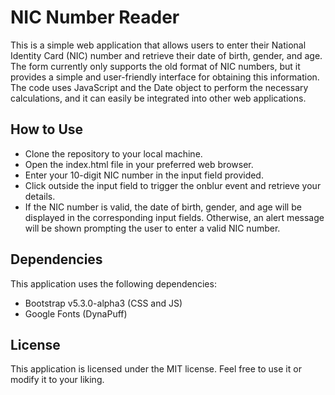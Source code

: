 # NIC Number Reader
This is a simple web application that allows users to enter their National Identity Card (NIC) number and retrieve their date of birth, gender, and age. The form currently only supports the old format of NIC numbers, but it provides a simple and user-friendly interface for obtaining this information. The code uses JavaScript and the Date object to perform the necessary calculations, and it can easily be integrated into other web applications.

## How to Use
- Clone the repository to your local machine.
- Open the index.html file in your preferred web browser.
- Enter your 10-digit NIC number in the input field provided.
- Click outside the input field to trigger the onblur event and retrieve your details.
- If the NIC number is valid, the date of birth, gender, and age will be displayed in the corresponding input fields. Otherwise, an alert message will be shown prompting the user to enter a valid NIC number.

## Dependencies
This application uses the following dependencies:

- Bootstrap v5.3.0-alpha3 (CSS and JS)
- Google Fonts (DynaPuff)

## License
This application is licensed under the MIT license. Feel free to use it or modify it to your liking.

